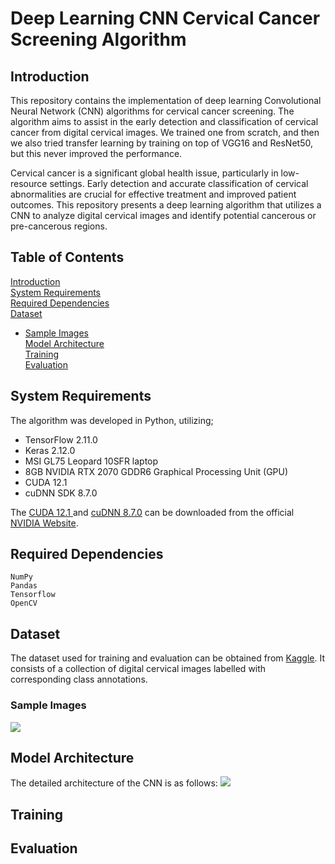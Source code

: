 # Deep Learning CNN Cervical Cancer Screening Algorithm

## Introduction

This repository contains the implementation of deep learning Convolutional Neural Network (CNN) algorithms for cervical cancer screening. The algorithm aims to assist in the early detection and classification of cervical cancer from digital cervical images. We trained one from scratch, and then we also tried transfer learning by training on top of VGG16 and ResNet50, but this never improved the performance. 

Cervical cancer is a significant global health issue, particularly in low-resource settings. Early detection and accurate classification of cervical abnormalities are crucial for effective treatment and improved patient outcomes. This repository presents a deep learning algorithm that utilizes a CNN to analyze digital cervical images and identify potential cancerous or pre-cancerous regions.


## Table of Contents

[Introduction](https://github.com/mirugwe1/Cervical_Cancer_Screening#introduction)\
[System Requirements](https://github.com/mirugwe1/Cervical_Cancer_Screening#system-requirements)\
[Required Dependencies](https://github.com/mirugwe1/Cervical_Cancer_Screening/tree/master#required-dependencies)\
[Dataset](https://github.com/mirugwe1/Cervical_Cancer_Screening#dataset)
* [Sample Images](https://github.com/mirugwe1/Cervical_Cancer_Screening#sample-images)\
[Model Architecture](https://github.com/mirugwe1/Cervical_Cancer_Screening#model-architecture)\
[Training](https://github.com/mirugwe1/Cervical_Cancer_Screening#training)\
[Evaluation](https://github.com/mirugwe1/Cervical_Cancer_Screening#evaluation)



## System Requirements
The algorithm was developed in Python, utilizing;
 - TensorFlow 2.11.0 
 - Keras 2.12.0  
 - MSI GL75 Leopard 10SFR laptop 
 -  8GB NVIDIA RTX 2070 GDDR6 Graphical Processing Unit (GPU) 
 -  CUDA 12.1 
 - cuDNN SDK 8.7.0 
 
 The [CUDA 12.1 ](https://developer.download.nvidia.com/compute/cuda/12.1.1/network_installers/cuda_12.1.1_windows_network.exe) and [cuDNN 8.7.0](https://developer.nvidia.com/rdp/cudnn-archive#a-collapse870-118) can be downloaded  from the official [NVIDIA Website](https://developer.nvidia.com/cuda-downloads?target_os=Windows&target_arch=x86_64&target_version=10&target_type=exe_local).


## Required Dependencies

```
NumPy
Pandas
Tensorflow
OpenCV
```


## Dataset
The dataset used for training and evaluation can be obtained from [Kaggle](https://www.kaggle.com/c/intel-mobileodt-cervical-cancer-screening/data). It consists of a collection of digital cervical images labelled with corresponding class annotations.

### Sample Images
![](https://github.com/mirugwe1/Cervical_Cancer_Screening/blob/master/visuals/sample.jpg)


## Model Architecture

The detailed architecture of the CNN is as follows:
![](https://github.com/mirugwe1/Cervical_Cancer_Screening/blob/master/visuals/Architecture.png)



## Training



## Evaluation


